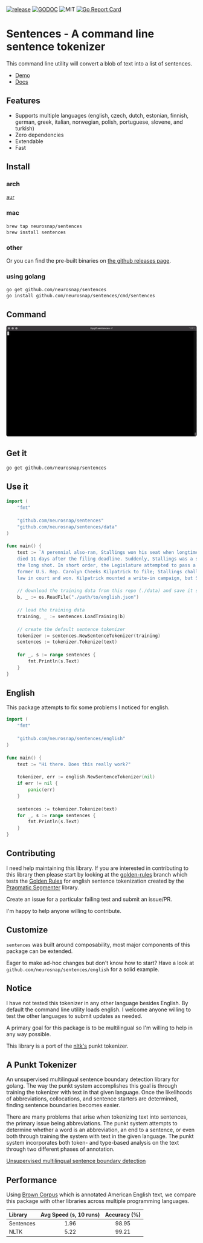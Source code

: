 [![release](https://github.com/neurosnap/sentences/actions/workflows/release.yml/badge.svg)](https://github.com/neurosnap/sentences/actions/workflows/release.yml)
[![GODOC](https://godoc.org/github.com/nathany/looper?status.svg)](https://godoc.org/github.com/neurosnap/sentences)
![MIT](https://img.shields.io/packagist/l/doctrine/orm.svg)
[![Go Report Card](https://goreportcard.com/badge/github.com/neurosnap/sentences)](https://goreportcard.com/report/github.com/neurosnap/sentences)

# Sentences - A command line sentence tokenizer

This command line utility will convert a blob of text into a list of sentences.

* [Demo](https://sentences-231000.appspot.com/)
* [Docs](https://godoc.org/github.com/neurosnap/sentences)

## Features

* Supports multiple languages (english, czech, dutch, estonian, finnish,
  german, greek, italian, norwegian, polish, portuguese, slovene, and turkish)
* Zero dependencies
* Extendable
* Fast

## Install

### arch

[aur](https://aur.archlinux.org/packages/sentences-bin)

### mac

```
brew tap neurosnap/sentences
brew install sentences
```

### other

Or you can find the pre-built binaries on [the github
releases page](https://github.com/neurosnap/sentences/releases).

### using golang

```
go get github.com/neurosnap/sentences
go install github.com/neurosnap/sentences/cmd/sentences
```

## Command

![Command line](sentences.gif?raw=true)

## Get it

```
go get github.com/neurosnap/sentences
```

## Use it

```Go
import (
    "fmt"

    "github.com/neurosnap/sentences"
    "github.com/neurosnap/sentences/data"
)

func main() {
    text := `A perennial also-ran, Stallings won his seat when longtime lawmaker David Holmes
    died 11 days after the filing deadline. Suddenly, Stallings was a shoo-in, not
    the long shot. In short order, the Legislature attempted to pass a law allowing
    former U.S. Rep. Carolyn Cheeks Kilpatrick to file; Stallings challenged the
    law in court and won. Kilpatrick mounted a write-in campaign, but Stallings won.`

    // download the training data from this repo (./data) and save it somewhere
    b, _ := os.ReadFile("./path/to/english.json")

    // load the training data
    training, _ := sentences.LoadTraining(b)

    // create the default sentence tokenizer
    tokenizer := sentences.NewSentenceTokenizer(training)
    sentences := tokenizer.Tokenize(text)

    for _, s := range sentences {
        fmt.Println(s.Text)
    }
}
```

## English

This package attempts to fix some problems I noticed for english.

```Go
import (
    "fmt"

    "github.com/neurosnap/sentences/english"
)

func main() {
    text := "Hi there. Does this really work?"

    tokenizer, err := english.NewSentenceTokenizer(nil)
    if err != nil {
        panic(err)
    }

    sentences := tokenizer.Tokenize(text)
    for _, s := range sentences {
        fmt.Println(s.Text)
    }
}
```

## Contributing

I need help maintaining this library.  If you are interested in contributing
to this library then please start by looking at the [golden-rules](https://github.com/neurosnap/sentences/tree/golden-rule) branch which
tests the [Golden Rules](https://github.com/diasks2/pragmatic_segmenter/blob/master/README.md#the-golden-rules)
for english sentence tokenization created by the [Pragmatic Segmenter](https://github.com/diasks2/pragmatic_segmenter)
library.

Create an issue for a particular failing test and submit an issue/PR.

I'm happy to help anyone willing to contribute.

## Customize

`sentences` was built around composability, most major components of this package
can be extended.

Eager to make ad-hoc changes but don't know how to start?
Have a look at `github.com/neurosnap/sentences/english` for a solid example.

## Notice

I have not tested this tokenizer in any other language besides English.  By default
the command line utility loads english. I welcome anyone willing to test the
other languages to submit updates as needed.

A primary goal for this package is to be multilingual so I'm willing to help in
any way possible.

This library is a port of the [nltk's](http://www.nltk.org) punkt tokenizer.

## A Punkt Tokenizer

An unsupervised multilingual sentence boundary detection library for golang.
The way the punkt system accomplishes this goal is through training the tokenizer
with text in that given language.  Once the likelihoods of abbreviations, collocations,
and sentence starters are determined, finding sentence boundaries becomes easier.

There are many problems that arise when tokenizing text into sentences, the primary
issue being abbreviations.  The punkt system attempts to determine whether a  word
is an abbreviation, an end to a sentence, or even both through training the system with text
in the given language.  The punkt system incorporates both token- and type-based
analysis on the text through two different phases of annotation.

[Unsupervised multilingual sentence boundary detection](http://citeseerx.ist.psu.edu/viewdoc/download;jsessionid=BAE5C34E5C3B9DC60DFC4D93B85D8BB1?doi=10.1.1.85.5017&rep=rep1&type=pdf)

## Performance

Using [Brown Corpus](http://www.hit.uib.no/icame/brown/bcm.html) which is annotated American English
text, we compare this package with other libraries across multiple programming languages.

|Library    | Avg Speed (s, 10 runs) | Accuracy (%)
|:----------|:----------------------:|:-----------:
| Sentences | 1.96                   | 98.95
| NLTK      | 5.22                   | 99.21
